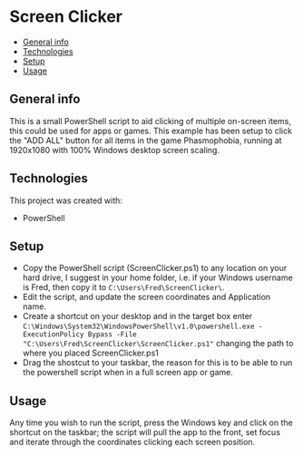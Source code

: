 # Screen Clicker
* [General info](#General-info)
* [Technologies](#Technologies)
* [Setup](#Setup)
* [Usage](#Usage)

## General info
This is a small PowerShell script to aid clicking of multiple on-screen items, this could be used for apps or games. This example has been setup to click the "ADD ALL" button for all items in the game Phasmophobia, running at 1920x1080 with 100% Windows desktop screen scaling.

## Technologies
This project was created with:
* PowerShell

## Setup
* Copy the PowerShell script (ScreenClicker.ps1) to any location on your hard drive, I suggest in your home folder, i.e. if your Windows username is Fred, then copy it to `C:\Users\Fred\ScreenClicker\`.
* Edit the script, and update the screen coordinates and Application name.
* Create a shortcut on your desktop and in the target box enter `C:\Windows\System32\WindowsPowerShell\v1.0\powershell.exe -ExecutionPolicy Bypass -File "C:\Users\Fred\ScreenClicker\ScreenClicker.ps1"` changing the path to where you placed ScreenClicker.ps1
* Drag the shostcut to your taskbar, the reason for this is to be able to run the powershell script when in a full screen app or game.

## Usage
Any time you wish to run the script, press the Windows key and click on the shortcut on the taskbar; the script will pull the app to the front, set focus and iterate through the coordinates clicking each screen position.
